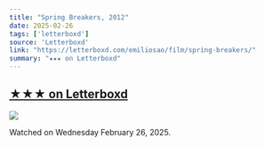 ```yaml
---
title: "Spring Breakers, 2012"
date: 2025-02-26
tags: ['letterboxd']
source: 'Letterboxd'
link: "https://letterboxd.com/emiliosao/film/spring-breakers/"
summary: "★★★ on Letterboxd"
---
```


## [★★★ on Letterboxd](https://letterboxd.com/emiliosao/film/spring-breakers/)

<p><img src="https://a.ltrbxd.com/resized/film-poster/9/6/1/0/9/96109-spring-breakers-0-600-0-900-crop.jpg?v=419b8d6331" /></p>
<p>Watched on Wednesday February 26, 2025.</p>